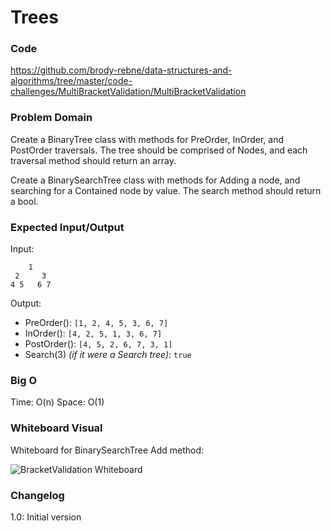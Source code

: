 # Trees

### Code

https://github.com/brody-rebne/data-structures-and-algorithms/tree/master/code-challenges/MultiBracketValidation/MultiBracketValidation

### Problem Domain

Create a BinaryTree class with methods for PreOrder, InOrder, and PostOrder traversals. The tree should be comprised of Nodes, and each traversal method should return an array.

Create a BinarySearchTree class with methods for Adding a node, and searching for a Contained node by value. The search method should return a bool.

### Expected Input/Output

Input:
```
    1
 2     3
4 5   6 7
```

Output:
- PreOrder(): `[1, 2, 4, 5, 3, 6, 7]`
- InOrder(): `[4, 2, 5, 1, 3, 6, 7]`
- PostOrder(): `[4, 5, 2, 6, 7, 3, 1]`
- Search(3) *(if it were a Search tree)*: `true`

### Big O

Time: O(n)
Space: O(1)

### Whiteboard Visual

Whiteboard for BinarySearchTree Add method:

![BracketValidation Whiteboard](https://i.imgur.com/ipP39uE.jpg)

### Changelog

1.0: Initial version